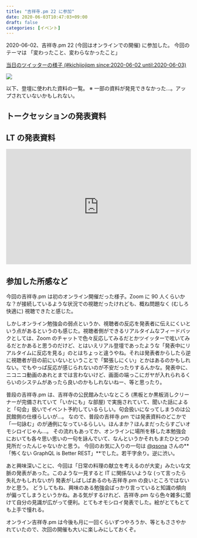 ```yaml
---
title: "吉祥寺.pm 22 に参加"
date: 2020-06-03T10:47:03+09:00
draft: false
categories: [イベント]
---
```


2020-06-02、吉祥寺.pm 22 (今回はオンラインでの開催) に参加した。
今回のテーマは 「変わったこと、変わらなかったこと」

<!--more-->

[当日のツイッターの様子 (#kichijojipm since:2020-06-02 until:2020-06-03)](https://twitter.com/search?q=(%23kichijojipm)%20until%3A2020-06-03%20since%3A2020-06-02&src=typed_query)

<div style="max-width: 800px">
  <a href="https://kichijojipm.connpass.com/event/177459/"><img src=/images/kichijojipm-22/kichip22-01.jpg></a>
</div>

以下、登壇に使われた資料の一覧。
※ 一部の資料が発見できなかった...。アップされていないかもしれない。

## トークセッションの発表資料

<div style="max-width: 800px">
  <script async class="speakerdeck-embed" data-id="fea16359855c43af823d96a8ca18965b" data-ratio="1.33333333333333" src="//speakerdeck.com/assets/embed.js"></script>
</div>

<div style="max-width: 800px">
  <script async class="speakerdeck-embed" data-id="8a400f0424104ac8a011a5fb74957b58" data-ratio="1.77777777777778" src="//speakerdeck.com/assets/embed.js"></script>
</div>

<div style="max-width: 800px">
  <script async class="speakerdeck-embed" data-id="d2cf7e0b49d443acbf017db851ebab8c" data-ratio="1.77725118483412" src="//speakerdeck.com/assets/embed.js"></script>
</div>

## LT の発表資料

<div style="max-width: 800px">
  <script async class="speakerdeck-embed" data-id="0fe2f9903d4740b6961bcbbe0b5fc577" data-ratio="1.33333333333333" src="//speakerdeck.com/assets/embed.js"></script>
</div>

<div style="max-width: 800px">
  <script async class="speakerdeck-embed" data-id="2082b04cdee1409f9afed70e5f266f62" data-ratio="1.33333333333333" src="//speakerdeck.com/assets/embed.js"></script>
</div>

<div style="max-width: 800px">
  <iframe width="100%" height="315px" src="https://www.youtube.com/embed/6F-q8stbwrg" frameborder="0" allow="accelerometer; autoplay; encrypted-media; gyroscope; picture-in-picture" allowfullscreen></iframe>
</div>

<div style="max-width: 800px">
  <script async class="speakerdeck-embed" data-id="91db1b1293b943568a3f8a8a4c38ab9e" data-ratio="1.77777777777778" src="//speakerdeck.com/assets/embed.js"></script>
</div>

<div style="max-width: 800px">
  <script async class="speakerdeck-embed" data-id="966b216d5b3845d0adb3bd3d29e9ad55" data-ratio="1.77777777777778" src="//speakerdeck.com/assets/embed.js"></script>
</div>

## 参加した所感など

今回の吉祥寺.pm は初のオンライン開催だった様子。Zoom に 90 人くらいかな？が接続しているような状況での視聴だったけれども、概ね問題なく (むしろ快適に) 視聴できたと感じた。

しかしオンライン勉強会の弱点というか、視聴者の反応を発表者に伝えにくいという点があるというのも感じた。視聴者側ができるリアルタイムなフィードバックとしては、Zoom のチャットで色々反応してみるだとかツイッターで呟いてみるだとかあると思うのだけど、とはいえリアル登壇であったような「発表中にリアルタイムに反応を見る」のとはちょっと違うやね。それは発表者からしたら逆に視聴者が目の前にいないということで「緊張しにくい」とかはあるのかもしれない。でもやっぱ反応が感じられないのが不安だったりするんかな。発表中に、ニコニコ動画のあれとまでは言わないけど、画面の端っこにガヤが入れられるくらいのシステムがあったら良いのかもしれないねー、等と思ったり。

普段の吉祥寺.pm は、吉祥寺の公民館みたいなところ (黒板とか黒板消しクリーナーが完備されていて「いかにも」な部屋) で実施されていて、聞いた話によると「句会」扱いでイベント予約しているらしい。句会扱いになってしまうのは公民館側の仕様らしいが…。
なので、普段の吉祥寺.pm では発表資料のどこかで「一句詠む」のが通例になっているらしい。ほんまか？ほんまだったらすごいオモシロイじゃん…。
その流れもあってか、オンラインに場所を移した本勉強会においても各々思い思いの一句を詠んでいて、なんというかそれもまたひとつの見所だったんじゃないかと思う。
今回のお気に入りの一句は [@qsona](https://twitter.com/qsona) さんの**「怖くない GraphQL is Better REST」**でした。若干字余り。逆に渋い。

あと興味深いことに、今回は「日常の料理の献立を考えるのが大変」みたいな文脈の発表があった。このような一見すると IT に関係ないような (って言ったら失礼かもしれないが) 発表がしばしばあるのも吉祥寺.pm の良いところではないかと思う。
どうしてもね、興味のある勉強会ばっかり言っていると知識の傾向が偏ってしまうというかね。ある気がするけれど、吉祥寺.pm なら色々雑多に聞けて自分の見識が広がって便利。とてもオモシロイ発表でした。絵がとてもとても上手で憧れる。

オンライン吉祥寺.pm は今後も月に一回くらいずつやろうか、等ともささやかれていたので、次回の開催も大いに楽しみにしておくぞ。

